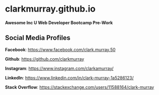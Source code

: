 # clarkmurray.github.io
#### Awesome Inc U Web Developer Bootcamp Pre-Work



## Social Media Profiles

**Facebook**: https://www.facebook.com/clark.murray.50

**Github**: https://github.com/clarkmurray

**Instagram**: https://www.instagram.com/clarkamurray/

**LinkedIn**: https://www.linkedin.com/in/clark-murray-1a5286123/

**Stack Overflow**: https://stackexchange.com/users/11588164/clark-murray
